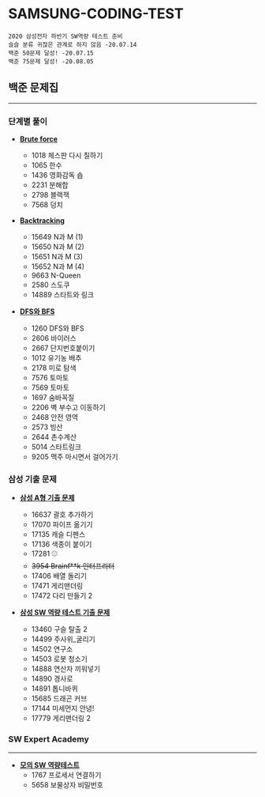# SAMSUNG-CODING-TEST
	2020 삼성전자 하반기 SW역량 테스트 준비
	슬슬 분류 귀찮은 관계로 하지 않음 -20.07.14
	백준 50문제 달성! -20.07.15
	백준 75문제 달성! -20.08.05

## 백준 문제집  
---
### 단계별 풀이
* **[Brute force](https://www.acmicpc.net/step/22)**
  * 1018	체스판 다시 칠하기
  * 1065	한수
  * 1436	영화감독 숍
  *	2231	분해합
  * 2798	블랙잭
  *	7568	덩치

* **[Backtracking](https://www.acmicpc.net/step/34)**
  * 15649	N과 M (1)
  * 15650	N과 M (2)
  * 15651	N과 M (3)
  *	15652	N과 M (4)
  * 9663	N-Queen
  *	2580	스도쿠
  *	14889	스타트와 링크

* **[DFS와 BFS](https://www.acmicpc.net/step/24)**
  * 1260	DFS와 BFS
  * 2606	바이러스
  * 2667	단지번호붙이기
  * 1012	유기농 배추
  *	2178	미로 탐색
  * 7576	토마토
  *	7569	토마토
  *	1697	숨바꼭질
  *	2206	벽 부수고 이동하기
  * 2468	안전 영역
  * 2573	빙산
  * 2644	촌수계산
  * 5014	스타트링크
  * 9205	맥주 마시면서 걸어가기

### 삼성 기출 문제

* **[삼성 A형 기출 문제](https://www.acmicpc.net/workbook/view/2771)**
  * 16637	괄호 추가하기
  * 17070	파이프 옮기기
  *	17135	캐슬 디펜스
  * 17136	색종이 붙이기
  *	17281	⚾
  *	~~3954	Brainf**k 인터프리터~~
  *	17406	배열 돌리기
  *	17471	게리맨더링
  *	17472	다리 만들기 2

* **[삼성 SW 역량 테스트 기출 문제](https://www.acmicpc.net/workbook/view/1152)**
  * 13460	구슬 탈출 2
  * 14499	주사위_굴리기
  * 14502	연구소
  * 14503	로봇 청소기
  * 14888	연산자 끼워넣기
  * 14890	경사로	
  * 14891	톱니바퀴
  * 15685	드래곤 커브
  * 17144	미세먼지 안녕!
  * 17779	게리맨더링 2


### SW Expert Academy
---
* **[모의 SW 역량테스트](https://swexpertacademy.com/main/userpage/code/userProblemBoxDetail.do?probBoxId=AV5Po0AqAPwDFAUq&leftPage=1&curPage=userpage&userId=SWEAC#none)**
  * 1767 프로세서 연결하기
  * 5658 보물상자 비밀번호